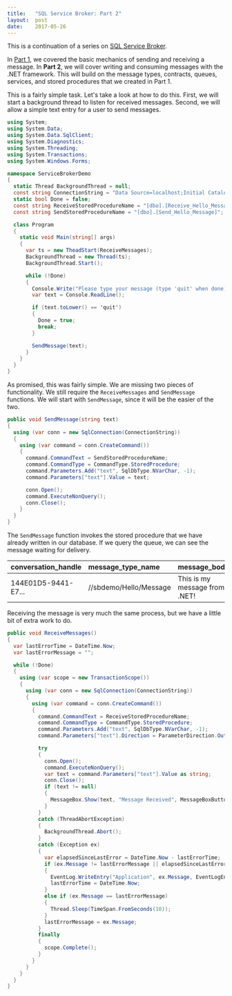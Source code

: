 ```yaml
---
title:   "SQL Service Broker: Part 2"
layout:  post
date:    2017-05-26
---
```


This is a continuation of a series on [SQL Service Broker]().

In [Part 1](/2017/05/25/sql-service-broker-part-1), we covered the basic mechanics of sending and receiving a message. In **Part 2**, we will cover writing and consuming messages with the .NET framework. This will build on the message types, contracts, queues, services, and stored procedures that we created in Part 1.

This is a fairly simple task. Let's take a look at how to do this. First, we will start a background thread to listen for received messages. Second, we will allow a simple text entry for a user to send messages.

```csharp
using System;
using System.Data;
using System.Data.SqlClient;
using System.Diagnostics;
using System.Threading;
using System.Transactions;
using System.Windows.Forms;

namespace ServiceBrokerDemo
{
  static Thread BackgroundThread = null;
  const string ConnectionString = "Data Source=localhost;Initial Catalog=SBDemo;Integrated Security=True";
  static bool Done = false;
  const string ReceiveStoredProcedureName = "[dbo].[Receive_Hello_Message]";
  const string SendStoredProcedureName = "[dbo].[Send_Hello_Message]";

  class Program
  {
    static void Main(string[] args)
    {
      var ts = new TheadStart(ReceiveMessages);
      BackgroundThread = new Thread(ts);
      BackgroundThread.Start();

      while (!Done)
      {
        Console.Write("Please type your message (type 'quit' when done): ");
        var text = Console.ReadLine();

        if (text.toLower() == 'quit')
        {
          Done = true;
          break;
        }

        SendMessage(text);
      }
    }
  }
}
```

As promised, this was fairly simple. We are missing two pieces of functionality. We still require the `ReceiveMessages` and `SendMessage` functions. We will start with `SendMessage`, since it will be the easier of the two.

```csharp
public void SendMessage(string text)
{
  using (var conn = new SqlConnection(ConnectionString))
  {
    using (var command = conn.CreateCommand())
    {
      command.CommandText = SendStoredProcedureName;
      command.CommandType = CommandType.StoredProcedure;
      command.Parameters.Add("text", SqlDbType.NVarChar, -1);
      command.Parameters["text"].Value = text;

      conn.Open();
      command.ExecuteNonQuery();
      conn.Close();
    }
  }
}
```

The `SendMessage` function invokes the stored procedure that we have already written in our database. If we query the queue, we can see the message waiting for delivery.

| conversation_handle | message_type_name      | message_body                  |
| :------------------ | :----------------------| :---------------------------- |
| 144E01D5-9441-E7... | //sbdemo/Hello/Message | This is my message from .NET! |

Receiving the message is very much the same process, but we have a little bit of extra work to do.

```csharp
public void ReceiveMessages()
{
  var lastErrorTime = DateTime.Now;
  var lastErrorMessage = "";

  while (!Done)
  {
    using (var scope = new TransactionScope())
    {
      using (var conn = new SqlConnection(ConnectionString))
      {
        using (var command = conn.CreateCommand())
        {
          command.CommandText = ReceiveStoredProcedureName;
          command.CommandType = CommandType.StoredProcedure;
          command.Parameters.Add("text", SqlDbType.NVarChar, -1);
          command.Parameters["text"].Direction = ParameterDirection.Output;

          try
          {
            conn.Open();
            command.ExecuteNonQuery();
            var text = command.Parameters["text"].Value as string;
            conn.Close();
            if (text != null)
            {
              MessageBox.Show(text, "Message Received", MessageBoxButtons.OK, MessageBoxIcon.Information);
            }
          }
          catch (ThreadAbortException)
          {
            BackgroundThread.Abort();
          }
          catch (Exception ex)
          {
            var elapsedSinceLastError = DateTime.Now - lastErrorTime;
            if (ex.Message != lastErrorMessage || elapsedSinceLastError.Minutes > 1)
            {
              EventLog.WriteEntry("Application", ex.Message, EventLogEntryType.Error);
              lastErrorTime = DateTime.Now;
            }
            else if (ex.Message == lastErrorMessage)
            {
              Thread.Sleep(TimeSpan.FromSeconds(10));
            }
            lastErrorMessage = ex.Message;
          }
          finally
          {
            scope.Complete();
          }
        }
      }
    }
  }
}
```
